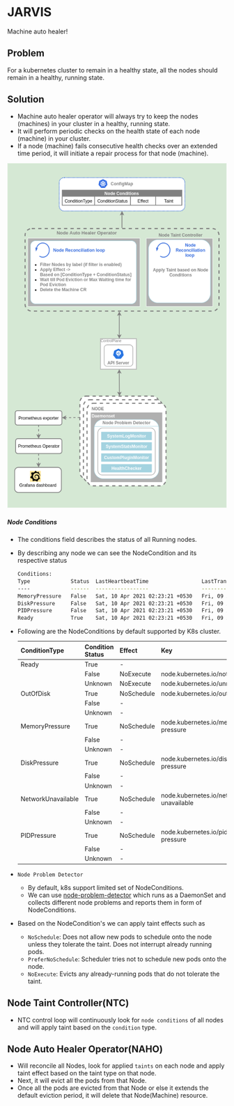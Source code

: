 # JARVIS
Machine auto healer!



## Problem



For a kubernetes cluster to remain in a healthy state, all the nodes should remain in a healthy, running state.


## Solution



- Machine auto healer operator will always try to keep the nodes (machines)
  in your cluster in a healthy, running state.
- It will perform periodic checks on the health state of each node (machine) in your cluster.
- If a node (machine) fails consecutive health checks over an extended time period,
  it will initiate a repair process for that node (machine).



![](./docs/images/machine_auto_healer.png)

##### Node Conditions
- The conditions field describes the status of all Running nodes.
- By describing any node we can see the NodeCondition and its respective status
  ```bash
  Conditions:
  Type             Status  LastHeartbeatTime                 LastTransitionTime                Reason                       Message
  ----             ------  -----------------                 ------------------                ------                       -------
  MemoryPressure   False   Sat, 10 Apr 2021 02:23:21 +0530   Fri, 09 Apr 2021 15:44:18 +0530   KubeletHasSufficientMemory   kubelet has sufficient memory available
  DiskPressure     False   Sat, 10 Apr 2021 02:23:21 +0530   Fri, 09 Apr 2021 15:44:18 +0530   KubeletHasNoDiskPressure     kubelet has no disk pressure
  PIDPressure      False   Sat, 10 Apr 2021 02:23:21 +0530   Fri, 09 Apr 2021 15:44:18 +0530   KubeletHasSufficientPID      kubelet has sufficient PID available
  Ready            True    Sat, 10 Apr 2021 02:23:21 +0530   Fri, 09 Apr 2021 15:45:45 +0530   KubeletReady                 kubelet is posting ready status

  ```
- Following are the NodeConditions by default supported by K8s cluster.
  
  
  | ConditionType      | Condition Status   |Effect        | Key      |
  | ------------------ | ------------------ | ------------ | -------- |
  |Ready               |True                | -            | |
  |                    |False               | NoExecute    | node.kubernetes.io/not-ready           |
  |                    |Unknown             | NoExecute    | node.kubernetes.io/unreachable         |
  |OutOfDisk           |True                | NoSchedule   | node.kubernetes.io/out-of-disk         |
  |                    |False               | -            | |
  |                    |Unknown             | -            | |
  |MemoryPressure      |True                | NoSchedule   | node.kubernetes.io/memory-pressure     |
  |                    |False               | -            | |
  |                    |Unknown             | -            | |
  |DiskPressure        |True                | NoSchedule   | node.kubernetes.io/disk-pressure       |
  |                    |False               | -            | |
  |                    |Unknown             | -            | |
  |NetworkUnavailable  |True                | NoSchedule   | node.kubernetes.io/network-unavailable |
  |                    |False               | -            | |
  |                    |Unknown             | -            | |
  |PIDPressure         |True                | NoSchedule   | node.kubernetes.io/pid-pressure        |
  |                    |False               | -            | |
  |                    |Unknown             | -            | |


- `Node Problem Detector`
  - By default, k8s support limited set of NodeConditions. 
  - We can use [node-problem-detector](https://github.com/kubernetes/node-problem-detector) which runs as a DaemonSet and collects different node problems and reports them in form of NodeConditions.
  
- Based on the NodeCondition's we can apply taint effects such as
  - `NoSchedule`: Does not allow new pods to schedule onto the node unless they tolerate the taint. Does not interrupt already running pods.
  - `PreferNoSchedule`: Scheduler tries not to schedule new pods onto the node.
  - `NoExecute`: Evicts any already-running pods that do not tolerate the taint. 
  

## Node Taint Controller(NTC)
- NTC control loop will continuously look for `node conditions` of all nodes and will apply taint based on the `condition` type. 

## Node Auto Healer Operator(NAHO)
- Will reconcile all Nodes, look for applied `taints` on each node and apply taint effect based on the taint type on that node.
- Next, it will evict all the pods from that Node.
- Once all the pods are evicted from that Node or else it extends the default eviction period, it will delete that Node(Machine) resource.